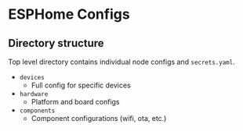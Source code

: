 # ESPHome Configs

## Directory structure

Top level directory contains individual node configs and `secrets.yaml`.

* `devices`
    * Full config for specific devices
* `hardware`
    * Platform and board configs
* `components`
    * Component configurations (wifi, ota, etc.)



